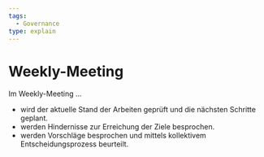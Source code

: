 ```yaml
---
tags:
  - Governance
type: explain
---
```

# Weekly-Meeting

Im Weekly-Meeting ...

* wird der aktuelle Stand der Arbeiten geprüft und die nächsten Schritte geplant.
* werden Hindernisse zur Erreichung der Ziele besprochen.
* werden Vorschläge besprochen und mittels kollektivem Entscheidungsprozess beurteilt.